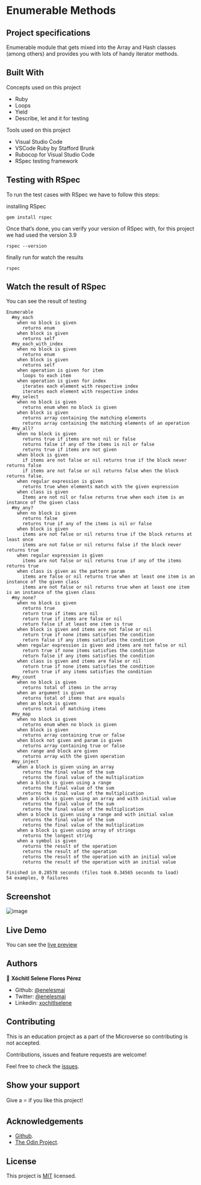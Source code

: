 # Enumerable Methods

## Project specifications

Enumerable module that gets mixed into the Array and Hash classes (among others) and provides you with lots of handy iterator methods.

## Built With

Concepts used on this project

- Ruby
- Loops
- Yield
- Describe, let and it for testing

Tools used on this project

- Visual Studio Code
- VSCode Ruby by Stafford Brunk
- Rubocop for Visual Studio Code
- RSpec testing framework

## Testing with RSpec 

To run the test cases with RSpec we have to follow this steps:

installing RSpec

    gem install rspec

Once that’s done, you can verify your version of RSpec with, for this project we had used the version 3.9 

    rspec --version

finally run for watch the results

    rspec


## Watch the result of RSpec

You can see the result of testing
```
Enumerable
  #my_each
    when no block is given
      returns enum     
    when block is given
      returns self
  #my_each_with_index
    when no block is given
      returns enum
    when block is given
      returns self
    when operation is given for item
      loops to each item
    when operation is given for index
      iterates each element with respective index
      iterates each element with respective index
  #my_select
    when no block is given
      returns enum when no block is given
    when block is given
      returns array containing the matching elements
      returns array containing the matching elements of an operation
  #my_all?
    when no block is given
      returns true if items are not nil or false
      returns false if any of the items is nil or false
      returns true if items are not given
    when block is given
      if items are not false or nil returns true if the block never returns false
      if items are not false or nil returns false when the block returns false.  
    when regular expression is given
      returns true when elements match with the given expression
    when class is given
      Items are not nil or false returns true when each item is an instance of the given class
  #my_any?
    when no block is given
      returns false
      returns true if any of the items is nil or false
    when block is given
      items are not false or nil returns true if the block returns at least once
      items are not false or nil returns false if the block never returns true
    when regular expression is given
      items are not false or nil returns true if any of the items returns true
    when class is given as the pattern param
      items are false or nil returns true when at least one item is an instance of the given class
      items are not false or nil returns true when at least one item is an instance of the given class
  #my_none?
    when no block is given
      returns true
      return true if items are nil
      return true if items are false or nil
      return false if at least one item is true
    when block is given and items are not false or nil
      return true if none items satisfies the condition
      return false if any items satisfies the condition
    when regular expression is given and items are not false or nil
      return true if none items satisfies the condition
      return false if any items satisfies the condition
    when class is given and items are false or nil
      return true if none items satisfies the condition
      return true if any items satisfies the condition
  #my_count
    when no block is given
      returns total of items in the array
    when an argument is given
      returns total of items that are equals
    when an block is given
      returns total of matching items
  #my_map
    when no block is given
      returns enum when no block is given
    when block is given
      returns array containing true or false
    when block not given and param is given
      returns array containing true or false
    when range and block are given
      returns array with the given operation
  #my_inject
    when a block is given using an array
      returns the final value of the sum
      returns the final value of the multiplication
    when a block is given using a range
      returns the final value of the sum
      returns the final value of the multiplication
    when a block is given using an array and with initial value
      returns the final value of the sum
      returns the final value of the multiplication
    when a block is given using a range and with initial value
      returns the final value of the sum
      returns the final value of the multiplication
    when a block is given using array of strings
      returns the longest string
    when a symbol is given
      returns the result of the operation
      returns the result of the operation
      returns the result of the operation with an initial value
      returns the result of the operation with an initial value

Finished in 0.28578 seconds (files took 0.34565 seconds to load)
54 examples, 0 failures
```


## Screenshot

![image](https://user-images.githubusercontent.com/5160907/76927718-644ecd80-68a5-11ea-88df-11a08b1f67a6.png)

## Live Demo

You can see the [live preview](https://repl.it/@enelesmai/enumerable-methods-1)


## Authors

👤 **Xóchitl Selene Flores Pérez**

- Github: [@enelesmai](https://github.com/enelesmai)
- Twitter: [@enelesmai](https://twitter.com/enelesmai)
- Linkedin: [xochitlselene](https://linkedin.com/in/xochitlselene)


## Contributing

This is an education project as a part of the Microverse so contributing is not accepted. 

Contributions, issues and feature requests are welcome!

Feel free to check the [issues](https://github.com/enelesmai/enumerable-methods/issues).

## Show your support

Give a ⭐️ if you like this project!

## Acknowledgements

+ [Github](http://github.com/).
+ [The Odin Project](theodinproject.com/).

## License

This project is [MIT](lic.url) licensed.
